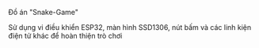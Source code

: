 Đồ án "Snake-Game"

Sử dụng vi điều khiển ESP32, màn hình SSD1306, nút bấm và các linh kiện điện tử khác để hoàn thiện trò chơi
